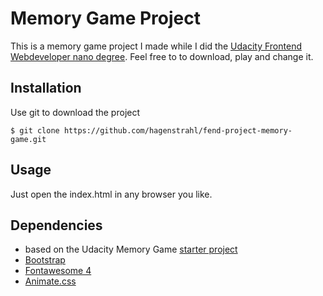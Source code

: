 # Memory Game Project

This is a memory game project I made while I did the [Udacity Frontend Webdeveloper nano degree](https://www.udacity.com/course/front-end-web-developer-nanodegree--nd0011). Feel free to to download, play and change it.

## Installation

Use git to download the project

```
$ git clone https://github.com/hagenstrahl/fend-project-memory-game.git
```

## Usage

Just open the index.html in any browser you like.

## Dependencies
* based on the Udacity Memory Game [starter project](https://github.com/udacity/fend-project-memory-game)
* [Bootstrap](https://getbootstrap.com/)
* [Fontawesome 4](https://fontawesome.com/v4.7.0/icons/)
* [Animate.css](https://github.com/daneden/animate.css/)